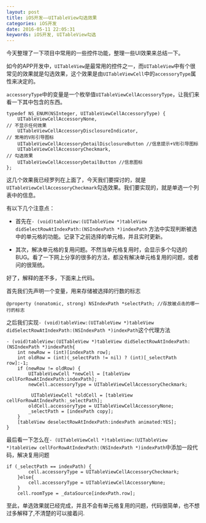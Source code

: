 ```yaml
---
layout: post
title: iOS开发——UITableView勾选效果
categories: iOS开发
date: 2016-05-11 22:05:31
keywords: iOS开发, UITableView勾选
---
```


今天整理了一下项目中常用的一些控件功能，整理一些UI效果来总结一下。

如今的APP开发中，`UITableView`是最常用的控件之一，而`UITableView`中有个很常见的效果就是勾选效果，这个效果是由`UITableViewCell`中的`accessoryType`属性来决定的。


`accessoryType`中的变量是一个枚举值`UITableViewCellAccessoryType`，让我们来看一下其中包含的东西。

```objc
typedef NS_ENUM(NSInteger, UITableViewCellAccessoryType) {
    UITableViewCellAccessoryNone,                                                      // 不显示任何效果
    UITableViewCellAccessoryDisclosureIndicator,                                       // 常用的V形引导图标
    UITableViewCellAccessoryDetailDisclosureButton //信息提示+V形引导图标
    UITableViewCellAccessoryCheckmark,                                                 // 勾选效果
    UITableViewCellAccessoryDetailButton //信息图标
};

```

这几个效果我已经罗列在上面了，今天我们要探讨的，就是`UITableViewCellAccessoryCheckmark`勾选效果。我们要实现的，就是单选一个列表中的信息。

<!--more-->

有以下几个注意点：

- 首先在`- (void)tableView:(UITableView *)tableView didSelectRowAtIndexPath:(NSIndexPath *)indexPath` 方法中实现判断被选中的单元格的功能。记录下之前选择的单元格，并且实时更新。

- 其次，解决单元格的复用问题。不然当单元格复用时，会显示多个勾选的BUG。看了一下网上分享的很多的方法，都没有解决单元格复用的问题，或者问的很笼统。

好了，解释的差不多，下面来上代码。

首先我们先声明一个变量，用来存储被选择的行数的标志

```objc
@property (nonatomic, strong) NSIndexPath *selectPath; //存放被点击的哪一行的标志

```

之后我们实现`- (void)tableView:(UITableView *)tableView didSelectRowAtIndexPath:(NSIndexPath *)indexPath`这个代理方法

```objc
- (void)tableView:(UITableView *)tableView didSelectRowAtIndexPath:(NSIndexPath *)indexPath{
    int newRow = (int)[indexPath row];
    int oldRow = (int)(_selectPath != nil) ? (int)[_selectPath row]:-1;
    if (newRow != oldRow) {
        UITableViewCell *newCell = [tableView cellForRowAtIndexPath:indexPath];
        newCell.accessoryType = UITableViewCellAccessoryCheckmark;
        
         UITableViewCell *oldCell = [tableView cellForRowAtIndexPath:_selectPath];
        oldCell.accessoryType = UITableViewCellAccessoryNone;
        _selectPath = [indexPath copy];
    }
    [tableView deselectRowAtIndexPath:indexPath animated:YES];
}

```

最后看一下怎么在`- (UITableViewCell *)tableView:(UITableView *)tableView cellForRowAtIndexPath:(NSIndexPath *)indexPath`中添加一段代码，解决复用问题

```objc
if (_selectPath == indexPath) {
        cell.accessoryType = UITableViewCellAccessoryCheckmark;
    }else{
        cell.accessoryType = UITableViewCellAccessoryNone;
    }
    cell.roomType = _dataSource[indexPath.row];

```

至此，单选效果就已经完成，并且不会有单元格复用的问题，代码很简单，也不想过多解释了,不清楚的可以接着问.